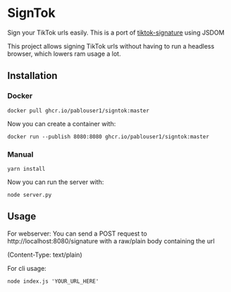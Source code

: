 # SignTok
Sign your TikTok urls easily.
This is a port of [tiktok-signature](https://github.com/carcabot/tiktok-signature) using JSDOM

This project allows signing TikTok urls without having to run a headless browser, which lowers ram usage a lot.

## Installation
### Docker
```
docker pull ghcr.io/pablouser1/signtok:master
```

Now you can create a container with:
```
docker run --publish 8080:8080 ghcr.io/pablouser1/signtok:master
```
### Manual
```
yarn install
```

Now you can run the server with:
```
node server.py
```
## Usage
For webserver:
You can send a POST request to http://localhost:8080/signature with a raw/plain body containing the url

(Content-Type: text/plain)

For cli usage:
```
node index.js 'YOUR_URL_HERE'
```
